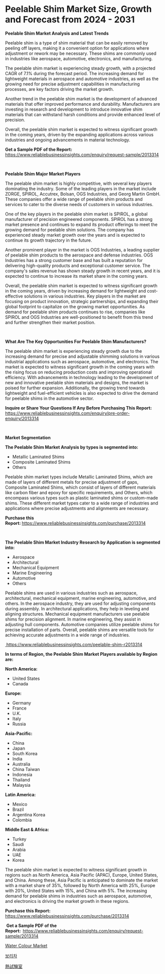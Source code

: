 <p><h1>Peelable Shim Market Size, Growth and Forecast from 2024 - 2031</h1></p><p><strong>Peelable Shim Market Analysis and Latest Trends</strong></p>
<p><p>Peelable shim is a type of shim material that can be easily removed by peeling off layers, making it a convenient option for applications where adjustment or rework may be necessary. These shims are commonly used in industries like aerospace, automotive, electronics, and manufacturing.</p><p>The peelable shim market is experiencing steady growth, with a projected CAGR of 7.1% during the forecast period. The increasing demand for lightweight materials in aerospace and automotive industries, as well as the growing need for precise adjustment capabilities in manufacturing processes, are key factors driving the market growth.</p><p>Another trend in the peelable shim market is the development of advanced materials that offer improved performance and durability. Manufacturers are investing in research and development to introduce innovative shim materials that can withstand harsh conditions and provide enhanced level of precision.</p><p>Overall, the peelable shim market is expected to witness significant growth in the coming years, driven by the expanding applications across various industries and ongoing advancements in material technology.</p></p>
<p><strong>Get a Sample PDF of the Report:&nbsp;</strong> <a href="https://www.reliablebusinessinsights.com/enquiry/request-sample/2013314">https://www.reliablebusinessinsights.com/enquiry/request-sample/2013314</a></p>
<p>&nbsp;</p>
<p><strong>Peelable Shim Major Market Players</strong></p>
<p><p>The peelable shim market is highly competitive, with several key players dominating the industry. Some of the leading players in the market include ZORGE, SPIROL, Accutrex, Bolsan, OGS Industries, and Georg Martin GmbH. These companies offer a wide range of peelable shim products and services to cater to the diverse needs of customers in various industries.</p><p>One of the key players in the peelable shim market is SPIROL, a global manufacturer of precision engineered components. SPIROL has a strong market presence and continues to expand its product offerings to meet the growing demand for peelable shim solutions. The company has experienced steady market growth over the years and is expected to continue its growth trajectory in the future.</p><p>Another prominent player in the market is OGS Industries, a leading supplier of peelable shim products to the aerospace and defense industries. OGS Industries has a strong customer base and has built a reputation for delivering high-quality products and exceptional customer service. The company's sales revenue has shown steady growth in recent years, and it is expected to continue to increase its market share in the coming years.</p><p>Overall, the peelable shim market is expected to witness significant growth in the coming years, driven by increasing demand for lightweight and cost-effective solutions in various industries. Key players in the market are focusing on product innovation, strategic partnerships, and expanding their global footprint to capitalize on the growing market opportunities. As demand for peelable shim products continues to rise, companies like SPIROL and OGS Industries are well-positioned to benefit from this trend and further strengthen their market position.</p></p>
<p>&nbsp;</p>
<p><strong>What Are The Key Opportunities For Peelable Shim Manufacturers?</strong></p>
<p><p>The peelable shim market is experiencing steady growth due to the increasing demand for precise and adjustable shimming solutions in various industrial applications such as aerospace, automotive, and electronics. The market is expected to witness significant growth in the coming years with the rising focus on reducing production costs and improving operational efficiency. With advancements in technology leading to the development of new and innovative peelable shim materials and designs, the market is poised for further expansion. Additionally, the growing trend towards lightweight and fuel-efficient vehicles is also expected to drive the demand for peelable shims in the automotive sector.</p></p>
<p><strong>Inquire or Share Your Questions If Any Before Purchasing This Report:</strong> <a href="https://www.reliablebusinessinsights.com/enquiry/pre-order-enquiry/2013314">https://www.reliablebusinessinsights.com/enquiry/pre-order-enquiry/2013314</a></p>
<p>&nbsp;</p>
<p><strong>Market Segmentation</strong></p>
<p><strong>The Peelable Shim Market Analysis by types is segmented into:</strong></p>
<p><ul><li>Metallic Laminated Shims</li><li>Composite Laminated Shims</li><li>Others</li></ul></p>
<p><p>Peelable shim market types include Metallic Laminated Shims, which are made of layers of different metals for precise adjustment of gaps, Composite Laminated Shims, which consist of layers of different materials like carbon fiber and epoxy for specific requirements, and Others, which encompass various types such as plastic laminated shims or custom-made shims. These different market types cater to a wide range of industries and applications where precise adjustments and alignments are necessary.</p></p>
<p><strong>Purchase this Report:&nbsp;</strong><a href="https://www.reliablebusinessinsights.com/purchase/2013314">https://www.reliablebusinessinsights.com/purchase/2013314</a></p>
<p>&nbsp;</p>
<p><strong>The Peelable Shim Market Industry Research by Application is segmented into:</strong></p>
<p><ul><li>Aerospace</li><li>Architectural</li><li>Mechanical Equipment</li><li>Marine Engineering</li><li>Automotive</li><li>Others</li></ul></p>
<p><p>Peelable shims are used in various industries such as aerospace, architectural, mechanical equipment, marine engineering, automotive, and others. In the aerospace industry, they are used for adjusting components during assembly. In architectural applications, they help in leveling and aligning structures. Mechanical equipment manufacturers use peelable shims for precision alignment. In marine engineering, they assist in adjusting hull components. Automotive companies utilize peelable shims for precise installation of parts. Overall, peelable shims are versatile tools for achieving accurate adjustments in a wide range of industries.</p></p>
<p><a href="https://www.reliablebusinessinsights.com/peelable-shim-r2013314">&nbsp;https://www.reliablebusinessinsights.com/peelable-shim-r2013314</a></p>
<p><strong>In terms of Region, the Peelable Shim Market Players available by Region are:</strong></p>
<p>
    <p> <strong> North America: </strong>
        <ul>
            <li>United States</li>
            <li>Canada</li>
        </ul>
        </p> 
    <p> <strong> Europe: </strong>
        <ul>
            <li>Germany</li>
            <li>France</li>
            <li>U.K.</li>
            <li>Italy</li>
            <li>Russia</li>
        </ul>
        </p> 
    <p> <strong> Asia-Pacific: </strong>
        <ul>
            <li>China</li>
            <li>Japan</li>
            <li>South Korea</li>
            <li>India</li>
            <li>Australia</li>
            <li>China Taiwan</li>
            <li>Indonesia</li>
            <li>Thailand</li>
            <li>Malaysia</li>
        </ul>
        </p> 
    <p> <strong> Latin America: </strong>
        <ul>
            <li>Mexico</li>
            <li>Brazil</li>
            <li>Argentina Korea</li>
            <li>Colombia</li>
        </ul>
        </p> 
    <p> <strong> Middle East & Africa: </strong>
        <ul>
            <li>Turkey</li>
            <li>Saudi</li>
            <li>Arabia</li>
            <li>UAE</li>
            <li>Korea</li>
        </ul>
    </p>
    </p>
<p><p>The peelable shim market is expected to witness significant growth in regions such as North America, Asia Pacific (APAC), Europe, United States, and China. Among these, Asia Pacific is anticipated to dominate the market with a market share of 35%, followed by North America with 25%, Europe with 20%, United States with 15%, and China with 5%. The increasing demand for peelable shims in industries such as aerospace, automotive, and electronics is driving the market growth in these regions.</p></p>
<p><strong>Purchase this Report: </strong><a href="https://www.reliablebusinessinsights.com/purchase/2013314">https://www.reliablebusinessinsights.com/purchase/2013314</a></p>
<p>&nbsp;<strong>Get a Sample PDF of the Report:&nbsp;&nbsp;</strong><a href="https://www.reliablebusinessinsights.com/enquiry/request-sample/2013314">https://www.reliablebusinessinsights.com/enquiry/request-sample/2013314</a></p>
<p><strong></strong></p>
<p><p><a href="https://view.publitas.com/reportprime-1/water-colour-market-size-is-growing-at-cagr-of-12-2-this-report-covers-analysis-by-market-segmentation-growth-and-forecast-2024-2031/">Water Colour Market</a></p><p><a href="https://github.com/hzumrdvas204296/Market-Research-Report-List-3/blob/main/58805357484.md">보리차</a></p><p><a href="https://github.com/avbqbctihcbe2/Market-Research-Report-List-3/blob/main/35182843379.md">熱試験室</a></p></p>